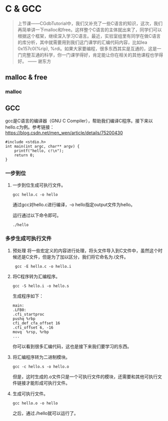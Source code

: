 # C & GCC
> 上节课——CGdbTutorial中，我们又补充了一些C语言的知识，这次，我们再简单讲一下malloc和free。这样整个C语言的主体就出来了，同学们可以根据这个框架，继续深入学习C语言。最近，实验室组里有同学在做C语言的库分析，其中就需要用到我们这门课学的汇编代码内容，比如lea 0x157c0(%rip), %rdi。如果大家要编程，很多东西其实是互通的，这是一门完整互通的科学，你一门课学得好，肯定能让你在相关的其他课程也学得好。 —— 谢东方

## malloc & free
### malloc




## GCC
gcc是C语言的编译器（GNU C Compiler），帮助我们编译C程序。接下来以hello.c为例。参考链接： https://blog.csdn.net/men_wen/article/details/75200430

```
#include <stdio.h>
int main(int argc, char** argv) {
    printf("hello, c!\n");
    return 0;
}
```
### 一步到位
1. 一步到位生成可执行文件。
    ```
    gcc hello.c -o hello
    ```
    通过gcc对hello.c进行编译，-o hello指定output文件为hello。

    运行通过以下命令即可。
    ```
    ./hello
    ```

### 多步生成可执行文件
1. 预处理
   将一些宏定义的内容进行处理，将头文件导入到C文件中，虽然这个时候还是C文件，但是为了加以区分，我们将它命名为.i文件。
   ```
    gcc -E hello.c -o hello.i
   ```

2. 将C程序转为汇编程序。
    ```
    gcc -S hello.i -o hello.s
    ```
   生成程序如下：
    ```
    main:
    .LFB0:
    .cfi_startproc
    pushq %rbp
    cfi_def_cfa_offset 16
    .cfi_offset 6, -16
    movq  %rsp, %rbp
    ...            
    ```
   你可以看到很多汇编代码，这也是接下来我们要学习的东西。

3. 将汇编程序转为二进制模块。
    ```
    gcc -c hello.s -o hello.o
    ```
    但是，这时生成的.o文件只是一个可执行文件的模块，还需要和其他可执行文件链接才能形成可执行文件。

4. 生成可执行文件。
    ```
    gcc hello.o -o hello
    ```
    之后，通过./hello就可以运行了。



